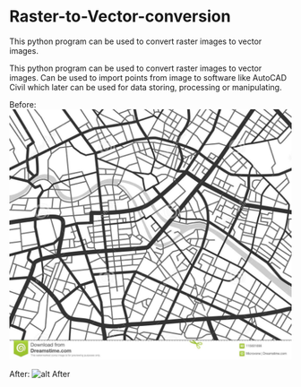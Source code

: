 # Raster-to-Vector-conversion
This python program can be used to convert raster images to vector images.

This python program can be used to convert raster images to vector images. 
Can be used to import points from image to software like AutoCAD Civil which later can be used for data storing, processing or manipulating.

Before:
![alt Before](https://github.com/Sujay-Mhaske/Raster-to-Vector-conversion/blob/main/2.jpg?raw=true)


After:
![alt After]([https://github.com/Sujay-Mhaske/Raster-to-Vector-conversion/blob/main/2.jpg](https://github.com/Sujay-Mhaske/Raster-to-Vector-conversion/blob/main/download.png)?raw=true)
